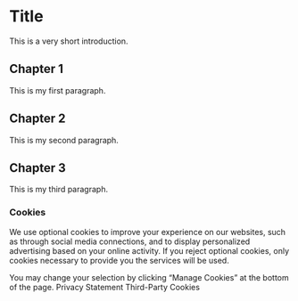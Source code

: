 # Title

This is a very short introduction.

## Chapter 1

This is my first paragraph.

## Chapter 2

This is my second paragraph.

## Chapter 3

This is my third paragraph.

### Cookies

We use optional cookies to improve your experience on our websites, such as through social media connections, and to display personalized advertising based on your online activity.
If you reject optional cookies, only cookies necessary to provide you the services will be used.  

You may change your selection by clicking “Manage Cookies” at the bottom of the page. Privacy Statement Third-Party Cookies
